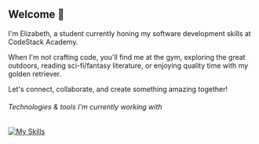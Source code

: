 ## Welcome 👋

I'm Elizabeth, a student currently honing my software development skills at CodeStack Academy. 

When I'm not crafting code, you'll find me at the gym, exploring the great outdoors, reading sci-fi/fantasy literature, or enjoying quality time with my golden retriever. 

Let's connect, collaborate, and create something amazing together! 

###### Technologies & tools I'm currently working with
[![My Skills](https://skillicons.dev/icons?i=cs,net,js,ts,html,css,react,next,tailwind,bootstrap,figma,azure,postman,git,github)](https://skillicons.dev)
<!--
**et120/et120** is a ✨ _special_ ✨ repository because its `README.md` (this file) appears on your GitHub profile.

Here are some ideas to get you started:

- 🔭 I’m currently working on ...
- 🌱 I’m currently learning ...
- 👯 I’m looking to collaborate on ...
- 🤔 I’m looking for help with ...
- 💬 Ask me about ...
- 📫 How to reach me: ...
- 😄 Pronouns: ...
- ⚡ Fun fact: ...
-->
